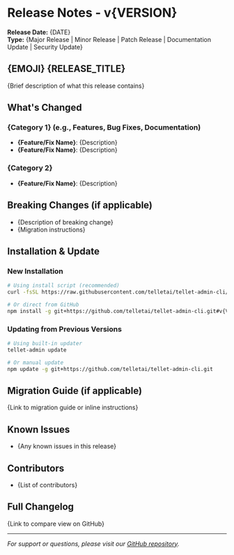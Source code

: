 # Release Notes - v{VERSION}

**Release Date:** {DATE}  
**Type:** {Major Release | Minor Release | Patch Release | Documentation Update | Security Update}

## {EMOJI} {RELEASE_TITLE}

{Brief description of what this release contains}

## What's Changed

### {Category 1} (e.g., Features, Bug Fixes, Documentation)
- **{Feature/Fix Name}**: {Description}
- **{Feature/Fix Name}**: {Description}

### {Category 2}
- **{Feature/Fix Name}**: {Description}

## Breaking Changes (if applicable)
- {Description of breaking change}
- {Migration instructions}

## Installation & Update

### New Installation
```bash
# Using install script (recommended)
curl -fsSL https://raw.githubusercontent.com/telletai/tellet-admin-cli/main/install.sh | bash

# Or direct from GitHub
npm install -g git+https://github.com/telletai/tellet-admin-cli.git#v{VERSION}
```

### Updating from Previous Versions
```bash
# Using built-in updater
tellet-admin update

# Or manual update
npm update -g git+https://github.com/telletai/tellet-admin-cli.git
```

## Migration Guide (if applicable)
{Link to migration guide or inline instructions}

## Known Issues
- {Any known issues in this release}

## Contributors
- {List of contributors}

## Full Changelog
{Link to compare view on GitHub}

---
*For support or questions, please visit our [GitHub repository](https://github.com/telletai/tellet-admin-cli).*